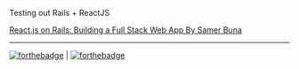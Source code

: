 Testing out Rails + ReactJS

[React.js on Rails: Building a Full Stack Web App By Samer Buna](https://www.pluralsight.com/courses/reactjs-on-rails-building-full-stack-web-app)

---

[![forthebadge](http://forthebadge.com/images/badges/built-with-ruby.svg)](http://forthebadge.com) | [![forthebadge](http://forthebadge.com/images/badges/uses-js.svg)](http://forthebadge.com)
